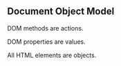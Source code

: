 ## Document Object Model
DOM methods are actions.

DOM properties are values.

All HTML elements are objects.
